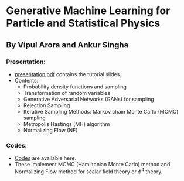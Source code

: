 
# Generative Machine Learning for Particle and Statistical Physics
## By Vipul Arora and Ankur Singha

### Presentation:
- [presentation.pdf](presentation.pdf) contains the tutorial slides.
- Contents:
  - Probability density functions and sampling
  - Transformation of random variables
  - Generative Adversarial Networks (GANs) for sampling
  - Rejection Sampling
  - Iterative Sampling Methods: Markov chain Monte Carlo (MCMC) sampling
  - Metropolis Hastings (MH) algorithm
  - Normalizing Flow (NF)

### Codes:
- [Codes](https://drive.google.com/drive/folders/1-eGIPmvYhPzLIider7r-RWl4bhx8G1D0?usp=drive_link) are available here.
- These implement MCMC (Hamiltonian Monte Carlo) method and Normalizing Flow method for scalar field theory or $\phi^4$ theory.
